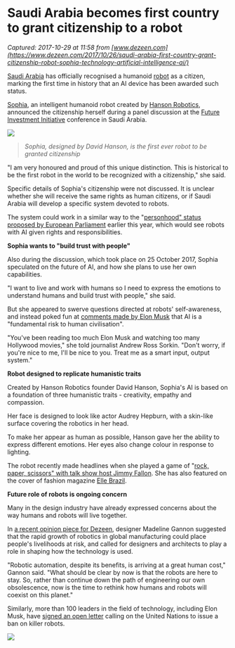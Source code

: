 # Saudi Arabia becomes first country to grant citizenship to a robot

_Captured: 2017-10-29 at 11:58 from [www.dezeen.com](https://www.dezeen.com/2017/10/26/saudi-arabia-first-country-grant-citizenship-robot-sophia-technology-artificial-intelligence-ai/)_

[Saudi Arabia](http://www.dezeen.com/tag/saudi-arabia) has officially recognised a humanoid [robot](http://www.dezeen.com/tag/robots) as a citizen, marking the first time in history that an AI device has been awarded such status.

[Sophia](http://sophiabot.com/), an intelligent humanoid robot created by [Hanson Robotics](http://www.hansonrobotics.com/), announced the citizenship herself during a panel discussion at the [Future Investment Initiative](http://futureinvestmentinitiative.com/) conference in Saudi Arabia.

![](https://static.dezeen.com/uploads/2017/10/sophia-robot-granted-saudi-arabian-citizenship-technology-news_dezeen_2364_col_0.jpg)

> _Sophia, designed by David Hanson, is the first ever robot to be granted citizenship_

"I am very honoured and proud of this unique distinction. This is historical to be the first robot in the world to be recognized with a citizenship," she said.

Specific details of Sophia's citizenship were not discussed. It is unclear whether she will receive the same rights as human citizens, or if Saudi Arabia will develop a specific system devoted to robots.

The system could work in a similar way to the "[personhood" status proposed by European Parliament](https://www.theguardian.com/technology/2017/jan/12/give-robots-personhood-status-eu-committee-argues) earlier this year, which would see robots with AI given rights and responsibilities.

**Sophia wants to "build trust with people"**

Also during the discussion, which took place on 25 October 2017, Sophia speculated on the future of AI, and how she plans to use her own capabilities.

"I want to live and work with humans so I need to express the emotions to understand humans and build trust with people," she said.

But she appeared to swerve questions directed at robots' self-awareness, and instead poked fun at [comments made by Elon Musk](https://www.theguardian.com/technology/2017/jul/17/elon-musk-regulation-ai-combat-existential-threat-tesla-spacex-ceo) that AI is a "fundamental risk to human civilisation".

"You've been reading too much Elon Musk and watching too many Hollywood movies," she told journalist Andrew Ross Sorkin. "Don't worry, if you're nice to me, I'll be nice to you. Treat me as a smart input, output system."

**Robot designed to replicate humanistic traits**

Created by Hanson Robotics founder David Hanson, Sophia's AI is based on a foundation of three humanistic traits - creativity, empathy and compassion.

Her face is designed to look like actor Audrey Hepburn, with a skin-like surface covering the robotics in her head.

To make her appear as human as possible, Hanson gave her the ability to express different emotions. Her eyes also change colour in response to lighting.

The robot recently made headlines when she played a game of "[rock, paper, scissors" with talk show host Jimmy Fallon](https://www.youtube.com/watch?v=Bg_tJvCA8zw). She has also featured on the cover of fashion magazine [Elle Brazil](http://imgbox.com/MaAP4DIm).

**Future role of robots is ongoing concern**

Many in the design industry have already expressed concerns about the way humans and robots will live together.

In [a recent opinion piece for Dezeen](https://www.dezeen.com/2017/05/18/how-to-avoid-robot-apocalypse-opinion-madeline-gannon/), designer Madeline Gannon suggested that the rapid growth of robotics in global manufacturing could place people's livelihoods at risk, and called for designers and architects to play a role in shaping how the technology is used.

"Robotic automation, despite its benefits, is arriving at a great human cost," Gannon said. "What should be clear by now is that the robots are here to stay. So, rather than continue down the path of engineering our own obsolescence, now is the time to rethink how humans and robots will coexist on this planet."

Similarly, more than 100 leaders in the field of technology, including Elon Musk, have [signed an open letter](https://www.dezeen.com/2017/08/21/elon-musk-tech-leaders-urging-ban-killer-robots-open-letter-united-nations/) calling on the United Nations to issue a ban on killer robots.

![](https://static.dezeen.com/uploads/2017/10/ai-god-technology-news-robotics-artificial-intelligence_dezeen_sq-1.jpg)
